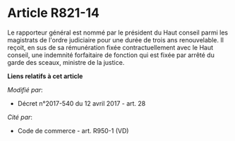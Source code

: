 # Article R821-14

Le rapporteur général est nommé par le président du Haut conseil parmi les magistrats de l'ordre judiciaire pour une durée de
trois ans renouvelable. Il reçoit, en sus de sa rémunération fixée contractuellement avec le Haut conseil, une indemnité
forfaitaire de fonction qui est fixée par arrêté du garde des sceaux, ministre de la justice.

**Liens relatifs à cet article**

_Modifié par_:

  - Décret n°2017-540 du 12 avril 2017 - art. 28

_Cité par_:

  - Code de commerce - art. R950-1 (VD)
